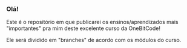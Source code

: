 ### Olá! 

Este é o repositório em que publicarei os ensinos/aprendizados mais "importantes" pra mim deste excelente curso da OneBitCode!   

Ele será dividido em "branches" de acordo com os módulos do curso.
